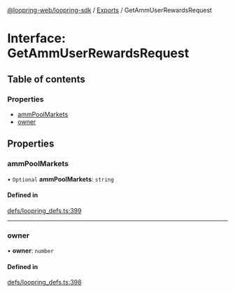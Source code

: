 [@loopring-web/loopring-sdk](../README.md) / [Exports](../modules.md) / GetAmmUserRewardsRequest

# Interface: GetAmmUserRewardsRequest

## Table of contents

### Properties

- [ammPoolMarkets](GetAmmUserRewardsRequest.md#ammpoolmarkets)
- [owner](GetAmmUserRewardsRequest.md#owner)

## Properties

### ammPoolMarkets

• `Optional` **ammPoolMarkets**: `string`

#### Defined in

[defs/loopring_defs.ts:399](https://github.com/Loopring/loopring_sdk/blob/5861d10/src/defs/loopring_defs.ts#L399)

___

### owner

• **owner**: `number`

#### Defined in

[defs/loopring_defs.ts:398](https://github.com/Loopring/loopring_sdk/blob/5861d10/src/defs/loopring_defs.ts#L398)

